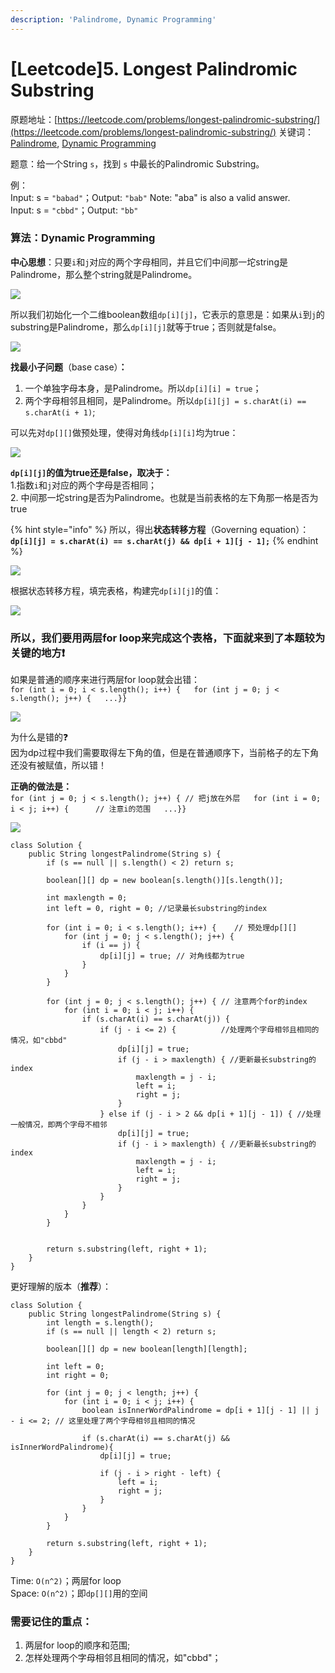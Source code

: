 ```yaml
---
description: 'Palindrome, Dynamic Programming'
---
```


# \[Leetcode\]5. Longest Palindromic Substring

原题地址：[https://leetcode.com/problems/longest-palindromic-substring/](https://leetcode.com/problems/longest-palindromic-substring/) 关键词：[Palindrome](https://bhnigw.gitbook.io/leetcode/valid-palindrome), [Dynamic Programming](https://bhnigw.gitbook.io/leetcode/dynamic-programming)

题意：给一个String `s`，找到 `s` 中最长的Palindromic Substring。

例：  
Input: s = `"babad"`；Output: `"bab"` Note: "aba" is also a valid answer.   
Input: s = `"cbbd"`；Output: `"bb"`



### 算法：Dynamic Programming

**中心思想**：只要`i`和`j`对应的两个字母相同，并且它们中间那一坨string是Palindrome，那么整个string就是Palindrome。

![](../.gitbook/assets/screen-shot-2021-08-08-at-1.50.24-am.png)

所以我们初始化一个二维boolean数组`dp[i][j]`，它表示的意思是：如果从`i`到`j`的substring是Palindrome，那么`dp[i][j]`就等于true；否则就是false。

![](../.gitbook/assets/img_6440.jpg)

  
**找最小子问题**（base case）**：**  
1. 一个单独字母本身，是Palindrome。所以`dp[i][i] = true`；  
2. 两个字母相邻且相同，是Palindrome。所以`dp[i][j] = s.charAt(i) == s.charAt(i + 1)`;

  
可以先对`dp[][]`做预处理，使得对角线`dp[i][i]`均为true：

![](../.gitbook/assets/screen-shot-2021-08-08-at-1.49.11-am.png)



**`dp[i][j]`的值为true还是false，取决于：**  
    1.指数`i`和`j`对应的两个字母是否相同；  
    2. 中间那一坨string是否为Palindrome。也就是当前表格的左下角那一格是否为true

{% hint style="info" %}
所以，得出**状态转移方程**（Governing equation）：  
**`dp[i][j] = s.charAt(i) == s.charAt(j) && dp[i + 1][j - 1];`**
{% endhint %}



![](../.gitbook/assets/screen-shot-2021-08-08-at-3.08.20-am.png)



根据状态转移方程，填完表格，构建完`dp[i][j]`的值：

![](../.gitbook/assets/screen-shot-2021-08-08-at-3.21.20-am.png)

### 所以，我们要用两层for loop来完成这个表格，下面就来到了本题较为关键的地方❗️

如果是普通的顺序来进行两层for loop就会出错：  
`for (int i = 0; i < s.length(); i++) {  
    for (int j = 0; j < s.length(); j++) {  
        ...}}`

![](../.gitbook/assets/screen-shot-2021-08-08-at-3.28.00-am.png)

为什么是错的❓   
因为dp过程中我们需要取得左下角的值，但是在普通顺序下，当前格子的左下角还没有被赋值，所以错！

**正确的做法是：**  
`for (int j = 0; j < s.length(); j++) { // 把j放在外层  
    for (int i = 0; i < j; i++) {      // 注意i的范围  
        ...}}`

![](../.gitbook/assets/screen-shot-2021-08-08-at-3.30.37-am.png)



```text
class Solution {
    public String longestPalindrome(String s) {
        if (s == null || s.length() < 2) return s;
        
        boolean[][] dp = new boolean[s.length()][s.length()];
        
        int maxlength = 0;
        int left = 0, right = 0; //记录最长substring的index
        
        for (int i = 0; i < s.length(); i++) {    // 预处理dp[][]
            for (int j = 0; j < s.length(); j++) {
                if (i == j) {
                    dp[i][j] = true; // 对角线都为true
                }
            }
        }
        
        for (int j = 0; j < s.length(); j++) { // 注意两个for的index
            for (int i = 0; i < j; i++) {
                if (s.charAt(i) == s.charAt(j)) { 
                    if (j - i <= 2) {          //处理两个字母相邻且相同的情况，如"cbbd"
                        dp[i][j] = true;
                        if (j - i > maxlength) { //更新最长substring的index
                            maxlength = j - i;
                            left = i; 
                            right = j;
                        }
                    } else if (j - i > 2 && dp[i + 1][j - 1]) { //处理一般情况，即两个字母不相邻
                        dp[i][j] = true;
                        if (j - i > maxlength) { //更新最长substring的index
                            maxlength = j - i;
                            left = i; 
                            right = j;
                        }
                    }
                }
            }
        }
        
        
        return s.substring(left, right + 1);
    }
}
```

更好理解的版本（**推荐**）：

```text
class Solution {
    public String longestPalindrome(String s) {        
        int length = s.length();        
        if (s == null || length < 2) return s;
        
        boolean[][] dp = new boolean[length][length];
        
        int left = 0;
        int right = 0;
        
        for (int j = 0; j < length; j++) {
            for (int i = 0; i < j; i++) {
                boolean isInnerWordPalindrome = dp[i + 1][j - 1] || j - i <= 2; // 这里处理了两个字母相邻且相同的情况
                
                if (s.charAt(i) == s.charAt(j) && isInnerWordPalindrome){
                    dp[i][j] = true;
                    
                    if (j - i > right - left) {
                        left = i;
                        right = j;
                    }
                }                
            }            
        }
        
        return s.substring(left, right + 1);
    }
}
```

Time: `O(n^2)`；两层for loop  
Space: `O(n^2)`；即`dp[][]`用的空间



### 需要记住的重点：

1. 两层for loop的顺序和范围;
2. 怎样处理两个字母相邻且相同的情况，如"cbbd"；



